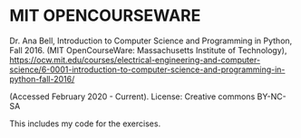 # MIT OPENCOURSEWARE
Dr. Ana Bell, Introduction to Computer Science and Programming in Python, Fall 2016. (MIT OpenCourseWare: Massachusetts Institute of Technology), https://ocw.mit.edu/courses/electrical-engineering-and-computer-science/6-0001-introduction-to-computer-science-and-programming-in-python-fall-2016/

(Accessed February 2020 - Current). License: Creative commons BY-NC-SA 

This includes my code for the exercises.
